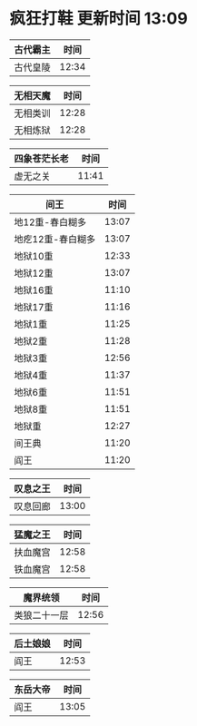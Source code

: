 # 疯狂打鞋 更新时间 13:09

| 古代霸主   | 时间    |
|--------|-------|
| 古代皇陵 | 12:34 |

| 无相天魔   | 时间    |
|--------|-------|
| 无相类训 | 12:28 |
| 无相炼狱 | 12:28 |

| 四象苍茫长老   | 时间    |
|--------|-------|
| 虚无之关 | 11:41 |

| 间王   | 时间    |
|--------|-------|
| 地12重-春白糊多 | 13:07 |
| 地疙12重-春白糊多 | 13:07 |
| 地狱10重 | 12:33 |
| 地狱12重 | 13:07 |
| 地狱16重 | 11:10 |
| 地狱17重 | 11:16 |
| 地狱1重 | 11:25 |
| 地狱2重 | 11:28 |
| 地狱3重 | 12:56 |
| 地狱4重 | 11:37 |
| 地狱6重 | 11:51 |
| 地狱8重 | 11:51 |
| 地狱重 | 12:27 |
| 间王典 | 11:20 |
| 阎王 | 11:20 |

| 叹息之王   | 时间    |
|--------|-------|
| 叹息回廊 | 13:00 |

| 猛魔之王   | 时间    |
|--------|-------|
| 扶血魔宫 | 12:58 |
| 铁血魔宫 | 12:58 |

| 魔界统领   | 时间    |
|--------|-------|
| 类狼二十一层 | 12:56 |

| 后土娘娘   | 时间    |
|--------|-------|
| 阎王 | 12:53 |

| 东岳大帝   | 时间    |
|--------|-------|
| 阎王 | 13:05 |